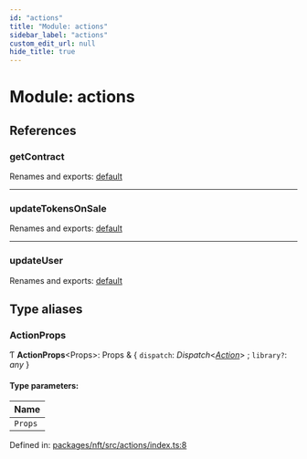 ```yaml
---
id: "actions"
title: "Module: actions"
sidebar_label: "actions"
custom_edit_url: null
hide_title: true
---
```


# Module: actions

## References

### getContract

Renames and exports: [default](actions_getcontract.md#default)

___

### updateTokensOnSale

Renames and exports: [default](actions_updatetokensonsale.md#default)

___

### updateUser

Renames and exports: [default](actions_updateuser.md#default)

## Type aliases

### ActionProps

Ƭ **ActionProps**<Props\>: Props & { `dispatch`: *Dispatch*<[*Action*](reducer.md#action)\> ; `library?`: *any*  }

#### Type parameters:

Name |
:------ |
`Props` |

Defined in: [packages/nft/src/actions/index.ts:8](https://github.com/xr3ngine/xr3ngine/blob/716a06460/packages/nft/src/actions/index.ts#L8)
